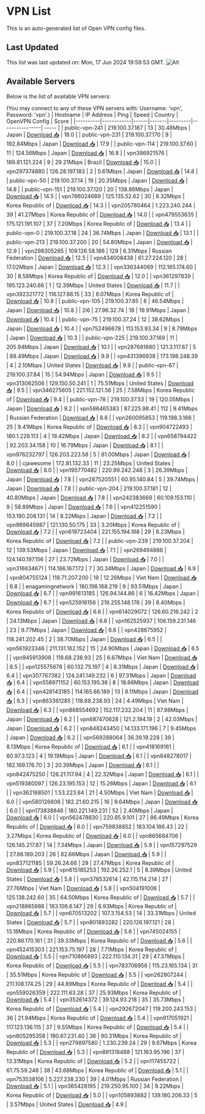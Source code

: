 # VPN List

This is an auto-generated list of Open VPN config files.

## Last Updated

This list was last updated on: Mon, 17 Jun 2024 19:59:53 GMT.
![Alt](https://repobeats.axiom.co/api/embed/186b98318ef1479477931607c1ad7d823f12451f.svg "Repobeats analytics image")

## Available Servers

Below is the list of available VPN servers:

(You may connect to any of these VPN servers with: Username: 'vpn', Password: 'vpn'.)
| Hostname | IP Address | Ping | Speed | Country | OpenVPN Config | Score |
|----------|------------|------|-------|---------|----------------| ----- |
| public-vpn-241 | 219.100.37.187 | 13 | 30.48Mbps | Japan | [Download 📥](./configs/server_0_JP.ovpn) | 18.0 |
| public-vpn-231 | 219.100.37.170 | 9 | 192.84Mbps | Japan | [Download 📥](./configs/server_1_JP.ovpn) | 17.9 |
| public-vpn-114 | 219.100.37.60 | 11 | 124.56Mbps | Japan | [Download 📥](./configs/server_2_JP.ovpn) | 16.8 |
| vpn386921576 | 189.81.121.224 | 9 | 29.21Mbps | Brazil | [Download 📥](./configs/server_3_BR.ovpn) | 15.0 |
| vpn297374880 | 126.28.197.183 | 2 | 5.61Mbps | Japan | [Download 📥](./configs/server_4_JP.ovpn) | 14.8 |
| public-vpn-50 | 219.100.37.14 | 19 | 20.35Mbps | Japan | [Download 📥](./configs/server_5_JP.ovpn) | 14.8 |
| public-vpn-151 | 219.100.37.120 | 20 | 138.86Mbps | Japan | [Download 📥](./configs/server_6_JP.ovpn) | 14.5 |
| vpn786024689 | 125.135.52.62 | 30 | 8.32Mbps | Korea Republic of | [Download 📥](./configs/server_7_KR.ovpn) | 14.3 |
| vpn205780464 | 1.223.240.244 | 39 | 41.27Mbps | Korea Republic of | [Download 📥](./configs/server_8_KR.ovpn) | 14.0 |
| vpn479553635 | 175.121.191.107 | 37 | 7.20Mbps | Korea Republic of | [Download 📥](./configs/server_9_KR.ovpn) | 13.4 |
| public-vpn-0 | 219.100.37.18 | 24 | 36.74Mbps | Japan | [Download 📥](./configs/server_10_JP.ovpn) | 13.1 |
| public-vpn-213 | 219.100.37.200 | 20 | 54.80Mbps | Japan | [Download 📥](./configs/server_11_JP.ovpn) | 12.9 |
| vpn298305265 | 109.126.58.186 | 129 | 6.31Mbps | Russian Federation | [Download 📥](./configs/server_12_RU.ovpn) | 12.5 |
| vpn434008438 | 61.27.224.120 | 28 | 17.02Mbps | Japan | [Download 📥](./configs/server_13_JP.ovpn) | 12.3 |
| vpn336344069 | 112.165.174.60 | 30 | 8.58Mbps | Korea Republic of | [Download 📥](./configs/server_14_KR.ovpn) | 12.0 |
| vpn361297839 | 195.123.240.66 | 1 | 12.39Mbps | United States | [Download 📥](./configs/server_15_US.ovpn) | 11.7 |
| vpn392321772 | 116.127.88.15 | 33 | 8.07Mbps | Korea Republic of | [Download 📥](./configs/server_16_KR.ovpn) | 10.8 |
| public-vpn-105 | 219.100.37.85 | 8 | 46.54Mbps | Japan | [Download 📥](./configs/server_17_JP.ovpn) | 10.8 |
| 2i6 | 27.96.32.74 | 18 | 19.91Mbps | Japan | [Download 📥](./configs/server_18_JP.ovpn) | 10.4 |
| public-vpn-75 | 219.100.37.24 | 12 | 38.62Mbps | Japan | [Download 📥](./configs/server_19_JP.ovpn) | 10.4 |
| vpn752496678 | 113.153.93.34 | 9 | 8.79Mbps | Japan | [Download 📥](./configs/server_20_JP.ovpn) | 10.3 |
| public-vpn-225 | 219.100.37.169 | 11 | 205.94Mbps | Japan | [Download 📥](./configs/server_21_JP.ovpn) | 10.1 |
| vpn287681680 | 121.3.117.67 | 5 | 88.49Mbps | Japan | [Download 📥](./configs/server_22_JP.ovpn) | 9.9 |
| vpn431396938 | 173.198.248.39 | 4 | 2.10Mbps | United States | [Download 📥](./configs/server_23_US.ovpn) | 9.9 |
| public-vpn-67 | 219.100.37.84 | 15 | 54.94Mbps | Japan | [Download 📥](./configs/server_24_JP.ovpn) | 9.5 |
| vpn313062506 | 129.150.50.241 | 1 | 75.51Mbps | United States | [Download 📥](./configs/server_25_US.ovpn) | 9.5 |
| vpn346275605 | 221.152.121.56 | 25 | 7.58Mbps | Korea Republic of | [Download 📥](./configs/server_26_KR.ovpn) | 9.4 |
| public-vpn-78 | 219.100.37.53 | 19 | 120.05Mbps | Japan | [Download 📥](./configs/server_27_JP.ovpn) | 9.2 |
| vpn586465383 | 87.225.98.41 | 112 | 9.41Mbps | Russian Federation | [Download 📥](./configs/server_28_RU.ovpn) | 8.6 |
| vpn260095853 | 119.198.3.166 | 25 | 9.41Mbps | Korea Republic of | [Download 📥](./configs/server_29_KR.ovpn) | 8.3 |
| vpn904722493 | 180.1.228.113 | 4 | 19.42Mbps | Japan | [Download 📥](./configs/server_30_JP.ovpn) | 8.2 |
| vpn658794422 | 92.203.34.158 | 10 | 16.79Mbps | Japan | [Download 📥](./configs/server_31_JP.ovpn) | 8.1 |
| vpn976232797 | 126.203.223.58 | 5 | 81.00Mbps | Japan | [Download 📥](./configs/server_32_JP.ovpn) | 8.0 |
| cjawesome | 172.81.132.33 | 11 | 23.25Mbps | United States | [Download 📥](./configs/server_33_US.ovpn) | 8.0 |
| vpn195770482 | 220.99.242.248 | 3 | 26.39Mbps | Japan | [Download 📥](./configs/server_34_JP.ovpn) | 7.8 |
| vpn287520551 | 60.95.140.84 | 5 | 39.74Mbps | Japan | [Download 📥](./configs/server_35_JP.ovpn) | 7.8 |
| public-vpn-204 | 219.100.37.181 | 12 | 40.80Mbps | Japan | [Download 📥](./configs/server_36_JP.ovpn) | 7.8 |
| vpn242383669 | 60.109.153.110 | 9 | 58.89Mbps | Japan | [Download 📥](./configs/server_37_JP.ovpn) | 7.6 |
| vpn412251590 | 153.190.208.131 | 14 | 8.22Mbps | Japan | [Download 📥](./configs/server_38_JP.ovpn) | 7.2 |
| vpn969845987 | 121.130.50.175 | 33 | 3.20Mbps | Korea Republic of | [Download 📥](./configs/server_39_KR.ovpn) | 7.2 |
| vpn619723404 | 221.155.194.168 | 29 | 8.23Mbps | Korea Republic of | [Download 📥](./configs/server_40_KR.ovpn) | 7.2 |
| public-vpn-239 | 219.100.37.204 | 12 | 139.53Mbps | Japan | [Download 📥](./configs/server_41_JP.ovpn) | 7.1 |
| vpn269494866 | 124.140.197.156 | 27 | 23.72Mbps | Japan | [Download 📥](./configs/server_42_JP.ovpn) | 7.0 |
| vpn316634671 | 114.186.167.172 | 7 | 30.34Mbps | Japan | [Download 📥](./configs/server_43_JP.ovpn) | 6.9 |
| vpn804755124 | 118.71.207.200 | 19 | 12.26Mbps | Viet Nam | [Download 📥](./configs/server_44_VN.ovpn) | 6.8 |
| enagamingnetwork | 180.198.168.219 | 9 | 93.51Mbps | Japan | [Download 📥](./configs/server_45_JP.ovpn) | 6.7 |
| vpn991613185 | 126.94.144.86 | 6 | 16.42Mbps | Japan | [Download 📥](./configs/server_46_JP.ovpn) | 6.7 |
| vpn525916156 | 219.255.148.176 | 39 | 8.40Mbps | Korea Republic of | [Download 📥](./configs/server_47_KR.ovpn) | 6.6 |
| vpn614029072 | 126.60.216.242 | 2 | 24.13Mbps | Japan | [Download 📥](./configs/server_48_JP.ovpn) | 6.6 |
| vpn162525937 | 106.159.231.146 | 23 | 9.77Mbps | Japan | [Download 📥](./configs/server_49_JP.ovpn) | 6.6 |
| vpn428675952 | 118.241.202.45 | 2 | 38.70Mbps | Japan | [Download 📥](./configs/server_50_JP.ovpn) | 6.5 |
| vpn561923346 | 211.131.162.152 | 15 | 24.90Mbps | Japan | [Download 📥](./configs/server_51_JP.ovpn) | 6.5 |
| vpn945913908 | 118.68.238.93 | 25 | 6.67Mbps | Viet Nam | [Download 📥](./configs/server_52_VN.ovpn) | 6.5 |
| vpn125575678 | 60.132.75.197 | 4 | 8.31Mbps | Japan | [Download 📥](./configs/server_53_JP.ovpn) | 6.4 |
| vpn307767382 | 124.241.149.232 | 6 | 97.31Mbps | Japan | [Download 📥](./configs/server_54_JP.ovpn) | 6.4 |
| vpn558971152 | 60.153.195.36 | 8 | 18.66Mbps | Japan | [Download 📥](./configs/server_55_JP.ovpn) | 6.4 |
| vpn428143185 | 114.165.66.189 | 13 | 8.11Mbps | Japan | [Download 📥](./configs/server_56_JP.ovpn) | 6.3 |
| vpn863361285 | 118.68.238.93 | 24 | 4.49Mbps | Viet Nam | [Download 📥](./configs/server_57_VN.ovpn) | 6.3 |
| vpn868554692 | 152.117.232.204 | 11 | 87.98Mbps | Japan | [Download 📥](./configs/server_58_JP.ovpn) | 6.2 |
| vpn687470628 | 121.2.194.19 | 2 | 42.03Mbps | Japan | [Download 📥](./configs/server_59_JP.ovpn) | 6.2 |
| vpn848243450 | 14.133.171.196 | 7 | 9.45Mbps | Japan | [Download 📥](./configs/server_60_JP.ovpn) | 6.2 |
| vpn569288064 | 36.39.19.228 | 39 | 8.13Mbps | Korea Republic of | [Download 📥](./configs/server_61_KR.ovpn) | 6.1 |
| vpn418169161 | 60.97.3.123 | 4 | 19.19Mbps | Japan | [Download 📥](./configs/server_62_JP.ovpn) | 6.1 |
| vpn848278017 | 182.169.176.70 | 3 | 20.39Mbps | Japan | [Download 📥](./configs/server_63_JP.ovpn) | 6.1 |
| vpn842475250 | 126.21.117.94 | 4 | 22.32Mbps | Japan | [Download 📥](./configs/server_64_JP.ovpn) | 6.1 |
| vpn519380097 | 126.23.195.153 | 12 | 15.26Mbps | Japan | [Download 📥](./configs/server_65_JP.ovpn) | 6.1 |
| vpn362168501 | 1.53.223.64 | 21 | 4.50Mbps | Viet Nam | [Download 📥](./configs/server_66_VN.ovpn) | 6.0 |
| vpn580126606 | 182.21.60.215 | 16 | 9.64Mbps | Japan | [Download 📥](./configs/server_67_JP.ovpn) | 6.0 |
| vpn173838846 | 180.221.149.231 | 52 | 2.40Mbps | Japan | [Download 📥](./configs/server_68_JP.ovpn) | 6.0 |
| vpn562478830 | 220.85.9.101 | 27 | 86.49Mbps | Korea Republic of | [Download 📥](./configs/server_69_KR.ovpn) | 6.0 |
| vpn759838852 | 183.104.186.43 | 22 | 3.27Mbps | Korea Republic of | [Download 📥](./configs/server_70_KR.ovpn) | 6.0 |
| vpn865684706 | 126.145.217.87 | 14 | 7.34Mbps | Japan | [Download 📥](./configs/server_71_JP.ovpn) | 5.9 |
| vpn157297529 | 27.86.189.203 | 26 | 82.66Mbps | Japan | [Download 📥](./configs/server_72_JP.ovpn) | 5.9 |
| vpn837121185 | 59.26.24.66 | 29 | 27.47Mbps | Korea Republic of | [Download 📥](./configs/server_73_KR.ovpn) | 5.9 |
| vpn615185253 | 192.26.252.1 | 5 | 8.39Mbps | United States | [Download 📥](./configs/server_74_US.ovpn) | 5.8 |
| vpn378532614 | 42.115.114.214 | 27 | 27.76Mbps | Viet Nam | [Download 📥](./configs/server_75_VN.ovpn) | 5.8 |
| vpn504191006 | 125.138.242.60 | 35 | 64.50Mbps | Korea Republic of | [Download 📥](./configs/server_76_KR.ovpn) | 5.7 |
| vpn218865886 | 183.108.6.147 | 29 | 6.93Mbps | Korea Republic of | [Download 📥](./configs/server_77_KR.ovpn) | 5.7 |
| vpn670513202 | 107.3.154.53 | 14 | 33.31Mbps | United States | [Download 📥](./configs/server_78_US.ovpn) | 5.7 |
| vpn801893282 | 220.126.197.121 | 28 | 13.18Mbps | Korea Republic of | [Download 📥](./configs/server_79_KR.ovpn) | 5.6 |
| vpn745024155 | 220.86.170.161 | 31 | 39.33Mbps | Korea Republic of | [Download 📥](./configs/server_80_KR.ovpn) | 5.6 |
| vpn452415303 | 221.153.75.197 | 28 | 7.71Mbps | Korea Republic of | [Download 📥](./configs/server_81_KR.ovpn) | 5.5 |
| vpn710866893 | 222.110.134.31 | 29 | 47.37Mbps | Korea Republic of | [Download 📥](./configs/server_82_KR.ovpn) | 5.5 |
| vpn783706956 | 115.23.165.134 | 31 | 35.51Mbps | Korea Republic of | [Download 📥](./configs/server_83_KR.ovpn) | 5.5 |
| vpn262807244 | 211.108.174.25 | 29 | 44.89Mbps | Korea Republic of | [Download 📥](./configs/server_84_KR.ovpn) | 5.4 |
| vpn559026359 | 222.111.63.28 | 37 | 25.93Mbps | Korea Republic of | [Download 📥](./configs/server_85_KR.ovpn) | 5.4 |
| vpn352614372 | 39.124.93.218 | 35 | 35.73Mbps | Korea Republic of | [Download 📥](./configs/server_86_KR.ovpn) | 5.4 |
| vpn292672047 | 119.200.243.153 | 36 | 21.94Mbps | Korea Republic of | [Download 📥](./configs/server_87_KR.ovpn) | 5.4 |
| vpn917051921 | 117.123.136.115 | 37 | 9.55Mbps | Korea Republic of | [Download 📥](./configs/server_88_KR.ovpn) | 5.4 |
| vpn805295358 | 180.67.231.40 | 36 | 90.31Mbps | Korea Republic of | [Download 📥](./configs/server_89_KR.ovpn) | 5.3 |
| vpn279897580 | 1.230.239.24 | 29 | 9.67Mbps | Korea Republic of | [Download 📥](./configs/server_90_KR.ovpn) | 5.3 |
| vpn891318488 | 121.163.95.196 | 37 | 13.31Mbps | Korea Republic of | [Download 📥](./configs/server_91_KR.ovpn) | 5.2 |
| vpn117455722 | 61.75.59.248 | 38 | 43.68Mbps | Korea Republic of | [Download 📥](./configs/server_92_KR.ovpn) | 5.1 |
| vpn753538106 | 5.227.238.230 | 39 | 4.01Mbps | Russian Federation | [Download 📥](./configs/server_93_RU.ovpn) | 5.1 |
| vpn365428195 | 219.250.95.100 | 34 | 9.22Mbps | Korea Republic of | [Download 📥](./configs/server_94_KR.ovpn) | 5.0 |
| vpn105893882 | 139.180.206.33 | 5 | 3.57Mbps | United States | [Download 📥](./configs/server_95_US.ovpn) | 4.9 |
